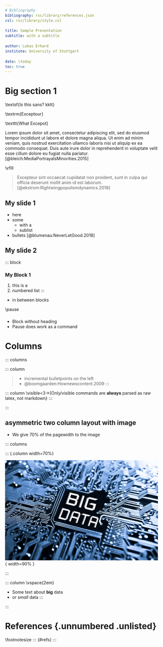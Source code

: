 ```yaml
---
# Bibliography
bibliography: rsc/library/references.json
csl: rsc/library/style.csl

title: Sample Presentation
subtitle: with a subtitle

author: Lukas Erhard
institute: University of Stuttgart

date: \today
toc: true
---
```


# Big section 1

\textsf{Is this sans? kktt}

\textrm{Exceptour}

\texttt{What Excepot}

Lorem ipsum dolor sit amet, consectetur adipiscing elit, sed do eiusmod tempor incididunt ut labore et dolore magna aliqua. Ut enim ad minim veniam, quis nostrud exercitation ullamco laboris nisi ut aliquip ex ea commodo consequat. Duis aute irure dolor in reprehenderit in voluptate velit esse cillum dolore eu fugiat nulla pariatur. [@bleich:MediaPortrayalsMinorities.2015]

\vfill

> Excepteur sint occaecat cupidatat non proident, sunt in culpa qui officia deserunt mollit anim id est laborum. [@ekstrom:Rightwingpopulismdynamics.2018]

## My slide 1
- here
- some
    - with a
    - sublist
- bullets [@blumenau:NeverLetGood.2018]

## My slide 2

<!--arbitrary div necessary to be able to close a block-->
::: block
### My Block 1
1. this is a
2. numbered list
:::

- in between blocks

\pause

### 
- Block without heading
- Pause does work as a command


# Columns

::: columns

::: column
> - incremental bulletpoints on the left
> - @boomgaarden:Hownewscontent.2009
:::

::: column
\visible<3->{Only/visible commands are **always** parsed as raw latex, not markdown}
:::

:::

## asymmetric two column layout with image
- We give 70% of the pagewidth to the image

::: columns

::: {.column width=70%}

![&nbsp;](rsc/img/big_data.jpg){ width=90% }

:::

::: column
\vspace{2em}
- Some text about **big** data
- or _small_ data
:::

:::

# References {.unnumbered .unlisted}
<!-- if references are too many, add .allowframebramebreak in the {} above to allow multiple slides of refs.-->
\footnotesize
::: {#refs}
:::
